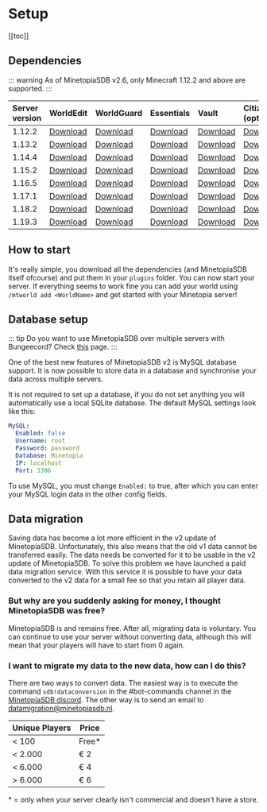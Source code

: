 # Setup

[[toc]]

## Dependencies
::: warning
As of MinetopiaSDB v2.6, only Minecraft 1.12.2 and above are supported.
:::

| Server version  | WorldEdit                                                                    | WorldGuard                                                                    | Essentials                                                                              | Vault                                                                    | Citizens (optioneel!)                                      |
| :-------------- | :--------------------------------------------------------------------------- | :---------------------------------------------------------------------------- | :-------------------------------------------------------------------------------------- | :----------------------------------------------------------------------- | :--------------------------------------------------------- |
| 1.12.2          | [Download](https://dev.bukkit.org/projects/worldedit/files/2597538/download) | [Download](https://dev.bukkit.org/projects/worldguard/files/2610618/download) | [Download](https://essentialsx.net/downloads.html?branch=stable) | [Download](https://dev.bukkit.org/projects/vault/files/894359/download)  | [Download](https://ci.citizensnpcs.co/job/citizens2/lastSuccessfulBuild/) |
| 1.13.2          | [Download](https://dev.bukkit.org/projects/worldedit/files/4162203/download) | [Download](https://dev.bukkit.org/projects/worldguard/files/2723606/download) | [Download](https://essentialsx.net/downloads.html?branch=stable) | [Download](https://www.spigotmc.org/resources/vault.34315/download?version=344916) | [Download](https://ci.citizensnpcs.co/job/citizens2/lastSuccessfulBuild/) |
| 1.14.4          | [Download](https://dev.bukkit.org/projects/worldedit/files/4162203/download) | [Download](https://dev.bukkit.org/projects/worldguard/files/2989116/download) | [Download](https://essentialsx.net/downloads.html?branch=stable) | [Download](https://www.spigotmc.org/resources/vault.34315/download?version=344916) | [Download](https://ci.citizensnpcs.co/job/citizens2/lastSuccessfulBuild/) |
| 1.15.2          | [Download](https://dev.bukkit.org/projects/worldedit/files/4162203/download) | [Download](https://dev.bukkit.org/projects/worldguard/files/2989116/download) | [Download](https://essentialsx.net/downloads.html?branch=stable) | [Download](https://www.spigotmc.org/resources/vault.34315/download?version=344916) | [Download](https://ci.citizensnpcs.co/job/citizens2/lastSuccessfulBuild/) |
| 1.16.5          | [Download](https://dev.bukkit.org/projects/worldedit/files/4162203/download) | [Download](https://dev.bukkit.org/projects/worldguard/files/3342964/download) | [Download](https://essentialsx.net/downloads.html?branch=stable) | [Download](https://www.spigotmc.org/resources/vault.34315/download?version=344916) | [Download](https://ci.citizensnpcs.co/job/citizens2/lastSuccessfulBuild/) |
| 1.17.1          | [Download](https://dev.bukkit.org/projects/worldedit/files/4162203/download) | [Download](https://dev.bukkit.org/projects/worldguard/files/3677516/download) | [Download](https://essentialsx.net/downloads.html?branch=stable) | [Download](https://www.spigotmc.org/resources/vault.34315/download?version=344916) | [Download](https://ci.citizensnpcs.co/job/citizens2/lastSuccessfulBuild/) |
| 1.18.2          | [Download](https://dev.bukkit.org/projects/worldedit/files/4162203/download) | [Download](https://dev.bukkit.org/projects/worldguard/files/3677516/download) | [Download](https://essentialsx.net/downloads.html?branch=stable) | [Download](https://www.spigotmc.org/resources/vault.34315/download?version=344916) | [Download](https://ci.citizensnpcs.co/job/citizens2/lastSuccessfulBuild/) |
| 1.19.3          | [Download](https://dev.bukkit.org/projects/worldedit/files/4162203/download) | [Download](https://dev.bukkit.org/projects/worldguard/files/3903109/download) | [Download](https://essentialsx.net/downloads.html?branch=stable) | [Download](https://www.spigotmc.org/resources/vault.34315/download?version=344916) | [Download](https://ci.citizensnpcs.co/job/citizens2/lastSuccessfulBuild/) |



## How to start

It's really simple, you download all the dependencies (and MinetopiaSDB itself ofcourse) and put them in your `plugins` folder. You can now start your server. If everything seems to work fine you can add your world using `/mtworld add <WorldName>` and get started with your Minetopia server!

## Database setup

::: tip
Do you want to use MinetopiaSDB over multiple servers with Bungeecord? Check [this](./bungeecord.md) page.
:::


One of the best new features of MinetopiaSDB v2 is MySQL database support. It is now possible to store data in a database and synchronise your data across multiple servers.

It is not required to set up a database, if you do not set anything you will automatically use a local SQLite database. The default MySQL settings look like this:
```yml
MySQL:
  Enabled: false
  Username: root
  Password: password
  Database: Minetopia
  IP: localhost
  Port: 3306
```
To use MySQL, you must change `` Enabled: `` to true, after which you can enter your MySQL login data in the other config fields.

## Data migration

Saving data has become a lot more efficient in the v2 update of MinetopiaSDB. Unfortunately, this also means that the old v1 data cannot be transferred easily. The data needs be converted for it to be usable in the v2 update of MinetopiaSDB. To solve this problem we have launched a paid data migration service. With this service it is possible to have your data converted to the v2 data for a small fee so that you retain all player data.

### But why are you suddenly asking for money, I thought MinetopiaSDB was free?
MinetopiaSDB is and remains free. After all, migrating data is voluntary. You can continue to use your server without converting data, although this will mean that your players will have to start from 0 again.

### I want to migrate my data to the new data, how can I do this?
There are two ways to convert data. The easiest way is to execute the command ``sdb!dataconversion`` in the #bot-commands channel in the [MinetopiaSDB discord](https://minetopiasdb.nl/discord). The other way is to send an email to [datamigration@minetopiasdb.nl](mailto:datamigration@minetopiasdb.nl).

| Unique Players  | Price |
| --------------- | ----- |
| < 100           | Free* |
| < 2.000         | € 2   |
| < 6.000         | € 4   |
| > 6.000         | € 6   |

\* = only when your server clearly isn't commercial and doesn't have a store.
